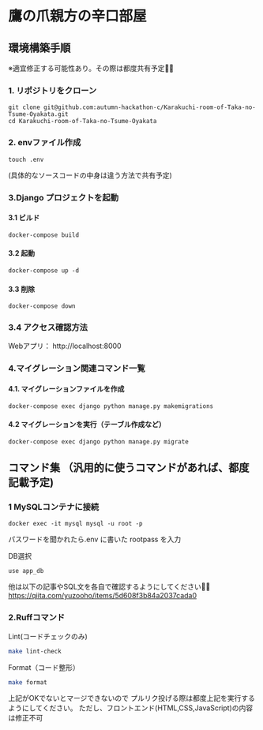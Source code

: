 # 鷹の爪親方の辛口部屋

## 環境構築手順

※適宜修正する可能性あり。その際は都度共有予定🙇‍♂️

### 1. リポジトリをクローン
```
git clone git@github.com:autumn-hackathon-c/Karakuchi-room-of-Taka-no-Tsume-Oyakata.git
cd Karakuchi-room-of-Taka-no-Tsume-Oyakata
```

### 2. envファイル作成
```
touch .env
```
(具体的なソースコードの中身は違う方法で共有予定)


### 3.Django プロジェクトを起動

#### 3.1 ビルド
```
docker-compose build
```

#### 3.2 起動
```
docker-compose up -d
```

#### 3.3 削除
```
docker-compose down
```

### 3.4 アクセス確認方法
Webアプリ： http://localhost:8000

### 4.マイグレーション関連コマンド一覧

#### 4.1. マイグレーションファイルを作成
```
docker-compose exec django python manage.py makemigrations
```

#### 4.2 マイグレーションを実行（テーブル作成など）
```
docker-compose exec django python manage.py migrate
```

## コマンド集 （汎用的に使うコマンドがあれば、都度記載予定)

### 1 MySQLコンテナに接続
```
docker exec -it mysql mysql -u root -p
```
パスワードを聞かれたら.env に書いた rootpass を入力

DB選択
```
use app_db
```

他は以下の記事やSQL文を各自で確認するようにしてください🙇‍♂️
https://qiita.com/yuzooho/items/5d608f3b84a2037cada0


### 2.Ruffコマンド
Lint(コードチェックのみ)

```bash
make lint-check
```

Format（コード整形）

```bash
make format
```
上記がOKでないとマージできないので
プルリク投げる際は都度上記を実行するようにしてください。
ただし、フロントエンド(HTML,CSS,JavaScript)の内容は修正不可




